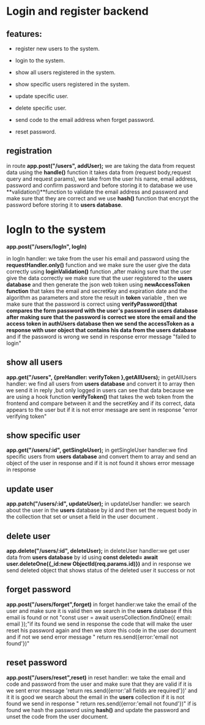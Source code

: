 # Login and register backend 

## features:

* register new users to the system.

* login to the system.

* show all users registered in the system.

* show specific users registered in the system.
  
* update specific user.
   
* delete specific user.
  
* send code to the email address when forget password.
  
* reset password.
  
## registration

in route **app.post("/users",  addUser);**
we are taking the data from request data using the **handle()** function it takes data from (request body,request query and request params), we take from the user his name, email address, password and confirm password and before storing it to database we use **validation()**function to validate the email address and password and make sure that they are correct and we use **hash()** function that encrypt the password before storing it to **users database**.

# logIn to the system

**app.post("/users/logIn", logIn)** 

in logIn handler: 
we take from the user his email and password using the **requestHandler.only()** function and we make sure the user give the data correctly using **loginValidation()** function ,after making sure that the user give the data correctly we make sure that the user registered to the **users database** and then generate the json web token using **newAccessToken function** that takes the email and secretKey and expiration date and the algorithm as parameters and store the result in **token**
variable , then we make sure that the password is correct using **verifyPassword()**that compares the form password with the user's password **in users database** after making sure that the password is correct we store the email and the access token in **authUsers database**  then we send the accessToken as a response with user object that contains his data from the** users database** and if the password is wrong we send in response error message "failed to login"

## show all users

**app.get("/users", {preHandler: verifyToken },getAllUsers);**
in getAllUsers handler: 
we find all users from **users database** and convert it to array
then we send it in reply ,but only logged in users can see that data because we are using a hook function **verifyToken()** that 
takes the web token from the frontend and compare between it and the secretKey and if its correct, data appears to the user but if it is not error message are sent in response "error verifying token"

## show specific user

**app.get("/users/:id", getSingleUser);**
in getSingleUser handler:we find specific users from **users database** and convert them to array and send an object of the user in response and if it is not found it shows error message in response 

## update user

**app.patch("/users/:id", updateUser);**
in updateUser handler: we search about the user in the **users** database by id and then set the request body in the collection
that set or unset a field in the user document .




## delete user

**app.delete("/users/:id", deleteUser);**
in deleteUser handler:we get user data from **users database** 
by id using **const deleted=  await user.deleteOne({_id:new ObjectId(req.params.id)})** and in response we send deleted object that shows status of the deleted user it success or not 


## forget password

**app.post("/users/forget",forget)**
in forget handler:we take the email of the user and make sure it is valid then we search in the **users** database if this email is found or not "const user = await usersCollection.findOne({ email: email });"if its found we send in response the code that will make the user reset his password again and then we store this code in the user document  and if not we send error message 
"   return res.send({error:'email not found'})"


## reset password

**app.post("/users/reset",reset)**
in reset handler: we take the email and code and password from the user and make sure that they are valid if it is we sent error message  'return res.send({error:'all fields are required'})'
and it it is good we search about the email in the **users** collection if it is not found we send in response "       return res.send({error:'email not found'})"
if is found we hash the password using **hash()** and update the password and unset the code from the user document.